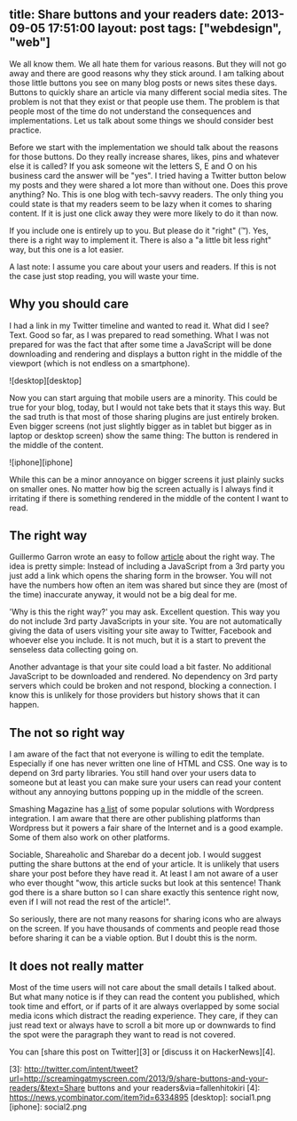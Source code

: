 title: Share buttons and your readers
date: 2013-09-05 17:51:00
layout: post
tags: ["webdesign", "web"]
---
We all know them. We all hate them for various reasons. But they will not go away and there are good reasons why they stick around. I am talking about those little buttons you see on many blog posts or news sites these days. Buttons to quickly share an article via many different social media sites. The problem is not that they exist or that people use them. The problem is that people most of the time do not understand the consequences and implementations. Let us talk about some things we should consider best practice.
<!--MORE-->

Before we start with the implementation we should talk about the reasons for those buttons. Do they really increase shares, likes, pins and whatever else it is called? If you ask someone wit the letters S, E and O on his business card the answer will be "yes". I tried having a Twitter button below my posts and they were shared a lot more than without one. Does this prove anything? No. This is one blog with tech-savvy readers. The only thing you could state is that my readers seem to be lazy when it comes to sharing content. If it is just one click away they were more likely to do it than now.

If you include one is entirely up to you. But please do it "right" (™). Yes, there is a right way to implement it. There is also a "a little bit less right" way, but this one is a lot easier.

A last note: I assume you care about your users and readers. If this is not the case just stop reading, you will waste your time.

## Why you should care
I had a link in my Twitter timeline and wanted to read it. What did I see? Text. Good so far, as I was prepared to read something. What I was not prepared for was the fact that after some time a JavaScript will be done downloading and rendering and displays a button right in the middle of the viewport (which is not endless on a smartphone).

![desktop][desktop]

Now you can start arguing that mobile users are a minority. This could be true for your blog, today, but I would not take bets that it stays this way. But the sad truth is that most of those sharing plugins are just entirely broken. Even bigger screens (not just slightly bigger as in tablet but bigger as in laptop or desktop screen) show the same thing: The button is rendered in the middle of the content.

![iphone][iphone]

While this can be a minor annoyance on bigger screens it just plainly sucks on smaller ones. No matter how big the screen actually is I always find it irritating if there is something rendered in the middle of the content I want to read.

## The right way
Guillermo Garron wrote an easy to follow [article][1] about the right way. The idea is pretty simple: Instead of including a JavaScript from a 3rd party you just add a link which opens the sharing form in the browser. You will not have the numbers how often an item was shared but since they are (most of the time) inaccurate anyway, it would not be a big deal for me.

'Why is this the right way?' you may ask. Excellent question. This way you do not include 3rd party JavaScripts in your site. You are not automatically giving the data of users visiting your site away to Twitter, Facebook and whoever else you include. It is not much, but it is a start to prevent the senseless data collecting going on.

Another advantage is that your site could load a bit faster. No additional JavaScript to be downloaded and rendered. No dependency on 3rd party servers which could be broken and not respond, blocking a connection. I know this is unlikely for those providers but history shows that it can happen.

## The not so right way
I am aware of the fact that not everyone is willing to edit the template. Especially if one has never written one line of HTML and CSS. One way is to depend on 3rd party libraries. You still hand over your users data to someone but at least you can make sure your users can read your content without any annoying buttons popping up in the middle of the screen.

Smashing Magazine has [a list][2] of some popular solutions with Wordpress integration. I am aware that there are other publishing platforms than Wordpress but it powers a fair share of the Internet and is a good example. Some of them also work on other platforms.

Sociable, Shareaholic and Sharebar do a decent job. I would suggest putting the share buttons at the end of your article. It is unlikely that users share your post before they have read it. At least I am not aware of a user who ever thought "wow, this article sucks but look at this sentence! Thank god there is a share button so I can share exactly this sentence right now, even if I will not read the rest of the article!".

So seriously, there are not many reasons for sharing icons who are always on the screen. If you have thousands of comments and people read those before sharing it can be a viable option. But I doubt this is the norm.

## It does not really matter
Most of the time users will not care about the small details I talked about. But what many notice is if they can read the content you published, which took time and effort, or if parts of it are always overlapped by some social media icons which distract the reading experience. They care, if they can just read text or always have to scroll a bit more up or downwards to find the spot were the paragraph they want to read is not covered.

You can [share this post on Twitter][3] or [discuss it on HackerNews][4].

[1]: http://www.garron.me/en/blog/provide-share-buttons-without-exposing-your-visitors.html
[2]: http://wp.smashingmagazine.com/2012/02/22/25-social-media-plugins-wordpress/
[3]: http://twitter.com/intent/tweet?url=http://screamingatmyscreen.com/2013/9/share-buttons-and-your-readers/&text=Share buttons and your readers&via=fallenhitokiri
[4]: https://news.ycombinator.com/item?id=6334895
[desktop]: social1.png
[iphone]: social2.png